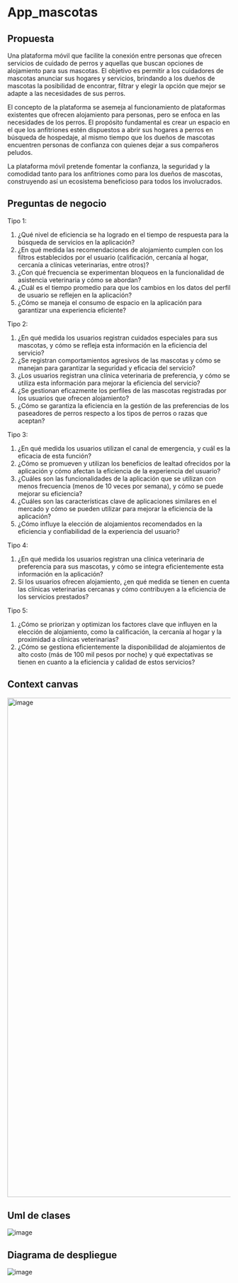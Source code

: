 # App_mascotas

## Propuesta
Una plataforma móvil que facilite la conexión entre personas que ofrecen servicios de cuidado de perros y aquellas que buscan opciones de alojamiento para sus mascotas. El objetivo es permitir a los cuidadores de mascotas anunciar sus hogares y servicios, brindando a los dueños de mascotas la posibilidad de encontrar, filtrar y elegir la opción que mejor se adapte a las necesidades de sus perros.

El concepto de la plataforma se asemeja al funcionamiento de plataformas existentes que ofrecen alojamiento para personas, pero se enfoca en las necesidades de los perros. El propósito fundamental es crear un espacio en el que los anfitriones estén dispuestos a abrir sus hogares a perros en búsqueda de hospedaje, al mismo tiempo que los dueños de mascotas encuentren personas de confianza con quienes dejar a sus compañeros peludos.

La plataforma móvil pretende fomentar la confianza, la seguridad y la comodidad tanto para los anfitriones como para los dueños de mascotas, construyendo así un ecosistema beneficioso para todos los involucrados. 

## Preguntas de negocio

Tipo 1:
1.	¿Qué nivel de eficiencia se ha logrado en el tiempo de respuesta para la búsqueda de servicios en la aplicación?
2.	¿En qué medida las recomendaciones de alojamiento cumplen con los filtros establecidos por el usuario (calificación, cercanía al hogar, cercanía a clínicas veterinarias, entre otros)?
3.	¿Con qué frecuencia se experimentan bloqueos en la funcionalidad de asistencia veterinaria y cómo se abordan?
4.	¿Cuál es el tiempo promedio para que los cambios en los datos del perfil de usuario se reflejen en la aplicación?
5.	¿Cómo se maneja el consumo de espacio en la aplicación para garantizar una experiencia eficiente?

Tipo 2:
1.	¿En qué medida los usuarios registran cuidados especiales para sus mascotas, y cómo se refleja esta información en la eficiencia del servicio?
2.	¿Se registran comportamientos agresivos de las mascotas y cómo se manejan para garantizar la seguridad y eficacia del servicio?
3.	¿Los usuarios registran una clínica veterinaria de preferencia, y cómo se utiliza esta información para mejorar la eficiencia del servicio?
4.	¿Se gestionan eficazmente los perfiles de las mascotas registradas por los usuarios que ofrecen alojamiento?
5.	¿Cómo se garantiza la eficiencia en la gestión de las preferencias de los paseadores de perros respecto a los tipos de perros o razas que aceptan?

Tipo 3:
1.	¿En qué medida los usuarios utilizan el canal de emergencia, y cuál es la eficacia de esta función?
2.	¿Cómo se promueven y utilizan los beneficios de lealtad ofrecidos por la aplicación y cómo afectan la eficiencia de la experiencia del usuario?
3.	¿Cuáles son las funcionalidades de la aplicación que se utilizan con menos frecuencia (menos de 10 veces por semana), y cómo se puede mejorar su eficiencia?
4.	¿Cuáles son las características clave de aplicaciones similares en el mercado y cómo se pueden utilizar para mejorar la eficiencia de la aplicación?
5.	¿Cómo influye la elección de alojamientos recomendados en la eficiencia y confiabilidad de la experiencia del usuario?

Tipo 4:
1.	¿En qué medida los usuarios registran una clínica veterinaria de preferencia para sus mascotas, y cómo se integra eficientemente esta información en la aplicación?
2.	Si los usuarios ofrecen alojamiento, ¿en qué medida se tienen en cuenta las clínicas veterinarias cercanas y cómo contribuyen a la eficiencia de los servicios prestados?

Tipo 5:
1.	¿Cómo se priorizan y optimizan los factores clave que influyen en la elección de alojamiento, como la calificación, la cercanía al hogar y la proximidad a clínicas veterinarias?
2.	¿Cómo se gestiona eficientemente la disponibilidad de alojamientos de alto costo (más de 100 mil pesos por noche) y qué expectativas se tienen en cuanto a la eficiencia y calidad de estos servicios?

## Context canvas

<img width="1124" alt="image" src="https://github.com/bogota1305/App_mascotas/assets/53906216/97898e43-ffa5-4b01-ad1c-b423628cf40e">

## Uml de clases

![image](https://github.com/bogota1305/App_mascotas/assets/53906216/3ad06b8d-8f98-4caa-89f4-bd933ac9ed11)


## Diagrama de despliegue

![image](https://github.com/bogota1305/App_mascotas/assets/53906216/c5179d48-91b5-4a89-a3d1-7b3bfe90e968)



